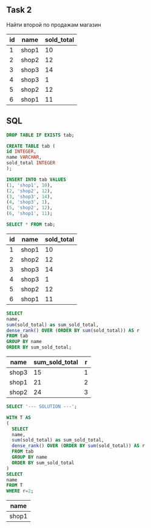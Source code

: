 ## Task 2
Найти второй по продажам магазин

|id|name |sold_total|
|--|-----|----------|
|1 |shop1|10        |
|2 |shop2|12        |
|3 |shop3|14        |
|4 |shop3|1         |
|5 |shop2|12        |
|6 |shop1|11        |

## SQL
```sql
DROP TABLE IF EXISTS tab;

CREATE TABLE tab (
id INTEGER,
name VARCHAR,
sold_total INTEGER
);

INSERT INTO tab VALUES 
(1, 'shop1', 10),
(2, 'shop2', 12),
(3, 'shop3', 14),
(4, 'shop3', 1),
(5, 'shop2', 12),
(6, 'shop1', 11);

SELECT * FROM tab;
```

|id|name |sold_total|
|--|-----|----------|
|1 |shop1|10        |
|2 |shop2|12        |
|3 |shop3|14        |
|4 |shop3|1         |
|5 |shop2|12        |
|6 |shop1|11        |

```sql
SELECT
name,
sum(sold_total) as sum_sold_total,
dense_rank() OVER (ORDER BY sum(sold_total)) AS r
FROM tab
GROUP BY name
ORDER BY sum_sold_total;
```

|name |sum_sold_total|r|
|-----|--------------|-|
|shop3|15            |1|
|shop1|21            |2|
|shop2|24            |3|

```sql
SELECT '--- SOLUTION ---';

WITH T AS
(
  SELECT
  name,
  sum(sold_total) as sum_sold_total,
  dense_rank() OVER (ORDER BY sum(sold_total)) AS r
  FROM tab
  GROUP BY name
  ORDER BY sum_sold_total
)
SELECT 
name
FROM T
WHERE r=2;
```

|name |
|-----|
|shop1|
